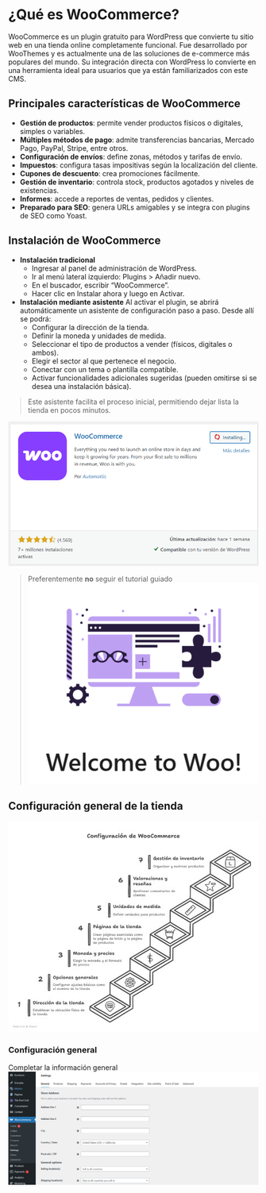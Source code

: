 # ¿Qué es WooCommerce?
WooCommerce es un plugin gratuito para WordPress que convierte tu sitio web en una tienda online completamente funcional. Fue desarrollado por WooThemes y es actualmente una de las soluciones de e-commerce más populares del mundo. Su integración directa con WordPress lo convierte en una herramienta ideal para usuarios que ya están familiarizados con este CMS.

## Principales características de WooCommerce
- **Gestión de productos**: permite vender productos físicos o digitales, simples o variables.
- **Múltiples métodos de pago**: admite transferencias bancarias, Mercado Pago, PayPal, Stripe, entre otros.
- **Configuración de envíos**: define zonas, métodos y tarifas de envío.
- **Impuestos**: configura tasas impositivas según la localización del cliente.
- **Cupones de descuento**: crea promociones fácilmente.
- **Gestión de inventario**: controla stock, productos agotados y niveles de existencias.
- **Informes**: accede a reportes de ventas, pedidos y clientes.
- **Preparado para SEO**: genera URLs amigables y se integra con plugins de SEO como Yoast.

## Instalación de WooCommerce
- **Instalación tradicional**
    - Ingresar al panel de administración de WordPress.
    - Ir al menú lateral izquierdo: Plugins > Añadir nuevo.
    - En el buscador, escribir “WooCommerce”.
    - Hacer clic en Instalar ahora y luego en Activar.
- **Instalación mediante asistente** Al activar el plugin, se abrirá automáticamente un asistente de configuración paso a paso. Desde allí se podrá:
    - Configurar la dirección de la tienda.
    - Definir la moneda y unidades de medida.
    - Seleccionar el tipo de productos a vender (físicos, digitales o ambos).
    - Elegir el sector al que pertenece el negocio.
    - Conectar con un tema o plantilla compatible.
    - Activar funcionalidades adicionales sugeridas (pueden omitirse si se desea una instalación básica).
> Este asistente facilita el proceso inicial, permitiendo dejar lista la tienda en pocos minutos.

![WooCommerce](image-1.png)

> Preferentemente **no** seguir el tutorial guiado
![Bienvenida](image-2.png)

## Configuración general de la tienda
![Configuracion](image.png)

### Configuración general
Completar la información general 
![Settings](image-3.png)
